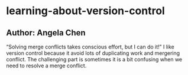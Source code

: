 # learning-about-version-control
## Author: Angela Chen
“Solving merge conflicts takes conscious effort, but I can do it!”
I like version control because it avoid lots of duplicating work and mergering conflict.
The challenging part is sometimes it is a bit confusing when we need to resolve a merge conflict.